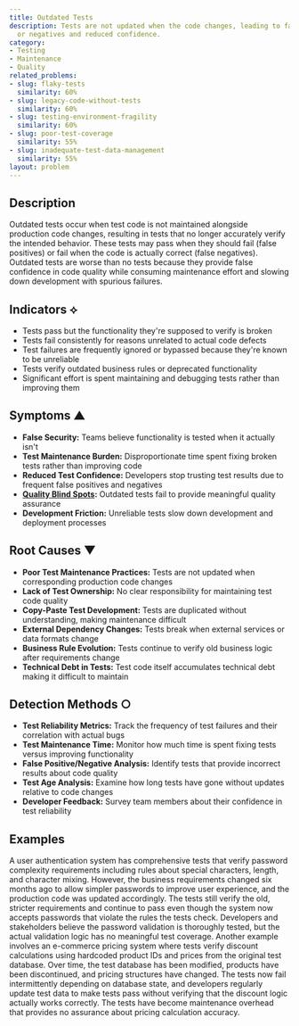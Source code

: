 ```yaml
---
title: Outdated Tests
description: Tests are not updated when the code changes, leading to false positives
  or negatives and reduced confidence.
category:
- Testing
- Maintenance
- Quality
related_problems:
- slug: flaky-tests
  similarity: 60%
- slug: legacy-code-without-tests
  similarity: 60%
- slug: testing-environment-fragility
  similarity: 60%
- slug: poor-test-coverage
  similarity: 55%
- slug: inadequate-test-data-management
  similarity: 55%
layout: problem
---
```


## Description

Outdated tests occur when test code is not maintained alongside production code changes, resulting in tests that no longer accurately verify the intended behavior. These tests may pass when they should fail (false positives) or fail when the code is actually correct (false negatives). Outdated tests are worse than no tests because they provide false confidence in code quality while consuming maintenance effort and slowing down development with spurious failures.

## Indicators ⟡
- Tests pass but the functionality they're supposed to verify is broken
- Tests fail consistently for reasons unrelated to actual code defects
- Test failures are frequently ignored or bypassed because they're known to be unreliable
- Tests verify outdated business rules or deprecated functionality
- Significant effort is spent maintaining and debugging tests rather than improving them

## Symptoms ▲
- **False Security:** Teams believe functionality is tested when it actually isn't
- **Test Maintenance Burden:** Disproportionate time spent fixing broken tests rather than improving code
- **Reduced Test Confidence:** Developers stop trusting test results due to frequent false positives and negatives
- **[Quality Blind Spots](quality-blind-spots.md):** Outdated tests fail to provide meaningful quality assurance
- **Development Friction:** Unreliable tests slow down development and deployment processes

## Root Causes ▼
- **Poor Test Maintenance Practices:** Tests are not updated when corresponding production code changes
- **Lack of Test Ownership:** No clear responsibility for maintaining test code quality
- **Copy-Paste Test Development:** Tests are duplicated without understanding, making maintenance difficult
- **External Dependency Changes:** Tests break when external services or data formats change
- **Business Rule Evolution:** Tests continue to verify old business logic after requirements change
- **Technical Debt in Tests:** Test code itself accumulates technical debt making it difficult to maintain

## Detection Methods ○
- **Test Reliability Metrics:** Track the frequency of test failures and their correlation with actual bugs
- **Test Maintenance Time:** Monitor how much time is spent fixing tests versus improving functionality
- **False Positive/Negative Analysis:** Identify tests that provide incorrect results about code quality
- **Test Age Analysis:** Examine how long tests have gone without updates relative to code changes
- **Developer Feedback:** Survey team members about their confidence in test reliability

## Examples

A user authentication system has comprehensive tests that verify password complexity requirements including rules about special characters, length, and character mixing. However, the business requirements changed six months ago to allow simpler passwords to improve user experience, and the production code was updated accordingly. The tests still verify the old, stricter requirements and continue to pass even though the system now accepts passwords that violate the rules the tests check. Developers and stakeholders believe the password validation is thoroughly tested, but the actual validation logic has no meaningful test coverage. Another example involves an e-commerce pricing system where tests verify discount calculations using hardcoded product IDs and prices from the original test database. Over time, the test database has been modified, products have been discontinued, and pricing structures have changed. The tests now fail intermittently depending on database state, and developers regularly update test data to make tests pass without verifying that the discount logic actually works correctly. The tests have become maintenance overhead that provides no assurance about pricing calculation accuracy.